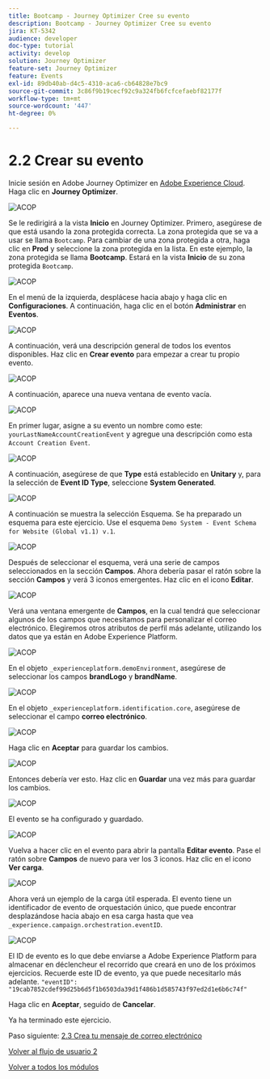 ```yaml
---
title: Bootcamp - Journey Optimizer Cree su evento
description: Bootcamp - Journey Optimizer Cree su evento
jira: KT-5342
audience: developer
doc-type: tutorial
activity: develop
solution: Journey Optimizer
feature-set: Journey Optimizer
feature: Events
exl-id: 89db40ab-d4c5-4310-aca6-cb64828e7bc9
source-git-commit: 3c86f9b19cecf92c9a324fb6fcfcefaebf82177f
workflow-type: tm+mt
source-wordcount: '447'
ht-degree: 0%

---
```


# 2.2 Crear su evento

Inicie sesión en Adobe Journey Optimizer en [Adobe Experience Cloud](https://experience.adobe.com). Haga clic en **Journey Optimizer**.

![ACOP](./images/acophome.png)

Se le redirigirá a la vista **Inicio** en Journey Optimizer. Primero, asegúrese de que está usando la zona protegida correcta. La zona protegida que se va a usar se llama `Bootcamp`. Para cambiar de una zona protegida a otra, haga clic en **Prod** y seleccione la zona protegida en la lista. En este ejemplo, la zona protegida se llama **Bootcamp**. Estará en la vista **Inicio** de su zona protegida `Bootcamp`.

![ACOP](./images/acoptriglp.png)

En el menú de la izquierda, desplácese hacia abajo y haga clic en **Configuraciones**. A continuación, haga clic en el botón **Administrar** en **Eventos**.

![ACOP](./images/acopmenu.png)

A continuación, verá una descripción general de todos los eventos disponibles. Haz clic en **Crear evento** para empezar a crear tu propio evento.

![ACOP](./images/emptyevent.png)

A continuación, aparece una nueva ventana de evento vacía.

![ACOP](./images/emptyevent1.png)

En primer lugar, asigne a su evento un nombre como este: `yourLastNameAccountCreationEvent` y agregue una descripción como esta `Account Creation Event`.

![ACOP](./images/eventdescription.png)

A continuación, asegúrese de que **Type** está establecido en **Unitary** y, para la selección de **Event ID Type**, seleccione **System Generated**.

![ACOP](./images/eventidtype.png)

A continuación se muestra la selección Esquema. Se ha preparado un esquema para este ejercicio. Use el esquema `Demo System - Event Schema for Website (Global v1.1) v.1`.

![ACOP](./images/eventschema.png)

Después de seleccionar el esquema, verá una serie de campos seleccionados en la sección **Campos**. Ahora debería pasar el ratón sobre la sección **Campos** y verá 3 iconos emergentes. Haz clic en el icono **Editar**.

![ACOP](./images/eventpayload.png)

Verá una ventana emergente de **Campos**, en la cual tendrá que seleccionar algunos de los campos que necesitamos para personalizar el correo electrónico.  Elegiremos otros atributos de perfil más adelante, utilizando los datos que ya están en Adobe Experience Platform.

![ACOP](./images/eventfields.png)

En el objeto `_experienceplatform.demoEnvironment`, asegúrese de seleccionar los campos **brandLogo** y **brandName**.

![ACOP](./images/eventpayloadbr.png)

En el objeto `_experienceplatform.identification.core`, asegúrese de seleccionar el campo **correo electrónico**.

![ACOP](./images/eventpayloadbrid.png)

Haga clic en **Aceptar** para guardar los cambios.

![ACOP](./images/saveok.png)

Entonces debería ver esto. Haz clic en **Guardar** una vez más para guardar los cambios.

![ACOP](./images/eventsave.png)

El evento se ha configurado y guardado.

![ACOP](./images/eventdone.png)

Vuelva a hacer clic en el evento para abrir la pantalla **Editar evento**. Pase el ratón sobre **Campos** de nuevo para ver los 3 iconos. Haz clic en el icono **Ver carga**.

![ACOP](./images/viewevent.png)

Ahora verá un ejemplo de la carga útil esperada.
El evento tiene un identificador de evento de orquestación único, que puede encontrar desplazándose hacia abajo en esa carga hasta que vea `_experience.campaign.orchestration.eventID`.

![ACOP](./images/payloadeventID.png)

El ID de evento es lo que debe enviarse a Adobe Experience Platform para almacenar en déclencheur el recorrido que creará en uno de los próximos ejercicios. Recuerde este ID de evento, ya que puede necesitarlo más adelante.
`"eventID": "19cab7852cdef99d25b6d5f1b6503da39d1f486b1d585743f97ed2d1e6b6c74f"`

Haga clic en **Aceptar**, seguido de **Cancelar**.

Ya ha terminado este ejercicio.

Paso siguiente: [2.3 Crea tu mensaje de correo electrónico](./ex3.md)

[Volver al flujo de usuario 2](./uc2.md)

[Volver a todos los módulos](../../overview.md)
